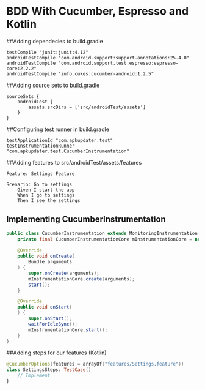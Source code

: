 # BDD With Cucumber, Espresso and Kotlin

##Adding dependecies to build.gradle
```Gradle
testCompile "junit:junit:4.12"
androidTestCompile "com.android.support:support-annotations:25.4.0"
androidTestCompile "com.android.support.test.espresso:espresso-core:2.2.2"
androidTestCompile "info.cukes:cucumber-android:1.2.5"
```

##Adding source sets to build.gradle
```Gradle
sourceSets {
    androidTest {
        assets.srcDirs = ['src/androidTest/assets']
    }
}
```

##Configuring test runner in build.gradle
```Gradle
testApplicationId "com.apkupdater.test"
testInstrumentationRunner "com.apkupdater.test.CucumberInstrumentation"
```

##Adding features to src/androidTest/assets/features
```Gherkin
Feature: Settings Feature

Scenario: Go to settings
    Given I start the app
    When I go to settings
    Then I see the settings
```

## Implementing CucumberInstrumentation
```Java
public class CucumberInstrumentation extends MonitoringInstrumentation {
	private final CucumberInstrumentationCore mInstrumentationCore = new CucumberInstrumentationCore(this);
	
	@Override
	public void onCreate(
		Bundle arguments
	) {
		super.onCreate(arguments);
		mInstrumentationCore.create(arguments);
		start();
	}

	@Override
	public void onStart(
	) {
		super.onStart();
		waitForIdleSync();
		mInstrumentationCore.start();
	}
}
```

##Adding steps for our features (Kotlin)

```Kotlin
@CucumberOptions(features = arrayOf("features/Settings.feature"))
class SettingsSteps: TestCase() 
    // Implement
}
```